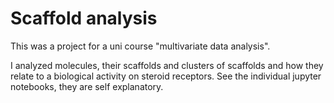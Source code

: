 # Scaffold analysis

This was a project for a uni course "multivariate data analysis". 

I analyzed molecules, their scaffolds and clusters of scaffolds and how they relate to a biological activity on steroid receptors.
See the individual jupyter notebooks, they are self explanatory.
